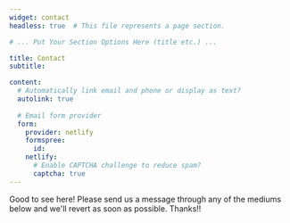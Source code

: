 ```yaml
---
widget: contact
headless: true  # This file represents a page section.

# ... Put Your Section Options Here (title etc.) ...

title: Contact
subtitle:

content:
  # Automatically link email and phone or display as text?
  autolink: true
  
  # Email form provider
  form:
    provider: netlify
    formspree:
      id:
    netlify:
      # Enable CAPTCHA challenge to reduce spam?
      captcha: true
---
```


Good to see here! Please send us a message through any of the mediums below and we'll revert as soon as possible. Thanks!!